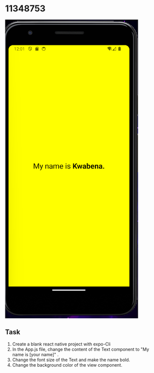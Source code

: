 # 11348753

![alt text](ScreenShots/screenshot.png)


## Task

1. Create a blank react native project with expo-Cli   
2. In the App.js file, change the content of the  Text component to "My name is [your name]" .
3. Change the font size of the Text and make the name bold.
4. Change the background color of the view component.

